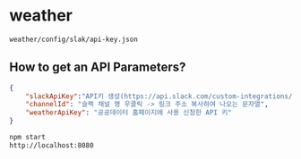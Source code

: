 # weather
```bash
weather/config/slak/api-key.json
```
## How to get an API Parameters?
```json
{
	"slackApiKey":"API키 생성(https://api.slack.com/custom-integrations/legacy-tokens) 참조",
	"channelId": "슬랙 채널 명 우클릭 -> 링크 주소 복사하여 나오는 문자열",
	"weatherApiKey": "공공데이터 홈페이지에 사용 신청한 API 키"
}
```

```bash
npm start
http://localhost:8080
```